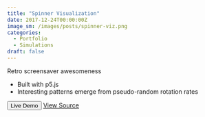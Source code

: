 ```yaml
---
title: "Spinner Visualization"
date: 2017-12-24T00:00:00Z
image_sm: /images/posts/spinner-viz.png
categories: 
  - Portfolio
  - Simulations
draft: false
---
```


Retro screensaver awesomeness

- Built with p5.js
- Interesting patterns emerge from pseudo-random rotation rates

<Button href="https://benjohns1.github.io/p5-random-spinner-viz/index.html">Live Demo</Button>
[View Source](https://github.com/benjohns1/p5-random-spinner-viz)
